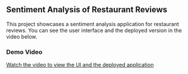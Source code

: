 ## Sentiment Analysis of Restaurant Reviews

This project showcases a sentiment analysis application for restaurant reviews. You can see the user interface and the deployed version in the video below.

### Demo Video
[Watch the video to view the UI and the deployed application](https://www.youtube.com/watch?v=83yv0oZMRJA)
